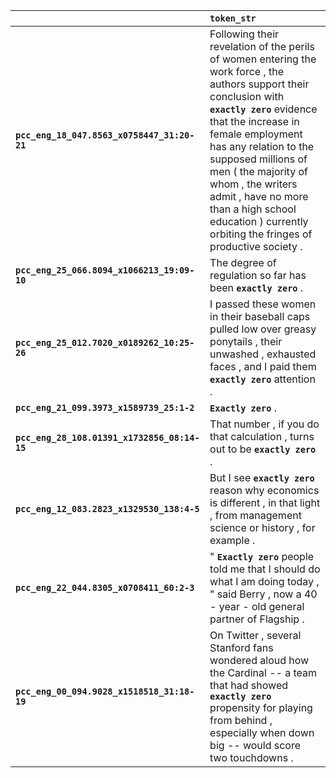 |                                              | `token_str`                                                                                                                                                                                                                                                                                                                                                                                 |
|:---------------------------------------------|:--------------------------------------------------------------------------------------------------------------------------------------------------------------------------------------------------------------------------------------------------------------------------------------------------------------------------------------------------------------------------------------------|
| **`pcc_eng_18_047.8563_x0758447_31:20-21`**  | Following their revelation of the perils of women entering the work force , the authors support their conclusion with __``exactly zero``__ evidence that the increase in female employment has any relation to the supposed millions of men ( the majority of whom , the writers admit , have no more than a high school education ) currently orbiting the fringes of productive society . |
| **`pcc_eng_25_066.8094_x1066213_19:09-10`**  | The degree of regulation so far has been __``exactly zero``__ .                                                                                                                                                                                                                                                                                                                             |
| **`pcc_eng_25_012.7020_x0189262_10:25-26`**  | I passed these women in their baseball caps pulled low over greasy ponytails , their unwashed , exhausted faces , and I paid them __``exactly zero``__ attention .                                                                                                                                                                                                                          |
| **`pcc_eng_21_099.3973_x1589739_25:1-2`**    | __``Exactly zero``__ .                                                                                                                                                                                                                                                                                                                                                                      |
| **`pcc_eng_28_108.01391_x1732856_08:14-15`** | That number , if you do that calculation , turns out to be __``exactly zero``__ .                                                                                                                                                                                                                                                                                                           |
| **`pcc_eng_12_083.2823_x1329530_138:4-5`**   | But I see __``exactly zero``__ reason why economics is different , in that light , from management science or history , for example .                                                                                                                                                                                                                                                       |
| **`pcc_eng_22_044.8305_x0708411_60:2-3`**    | " __``Exactly zero``__ people told me that I should do what I am doing today , " said Berry , now a 40 - year - old general partner of Flagship .                                                                                                                                                                                                                                           |
| **`pcc_eng_00_094.9028_x1518518_31:18-19`**  | On Twitter , several Stanford fans wondered aloud how the Cardinal -- a team that had showed __``exactly zero``__ propensity for playing from behind , especially when down big -- would score two touchdowns .                                                                                                                                                                             |